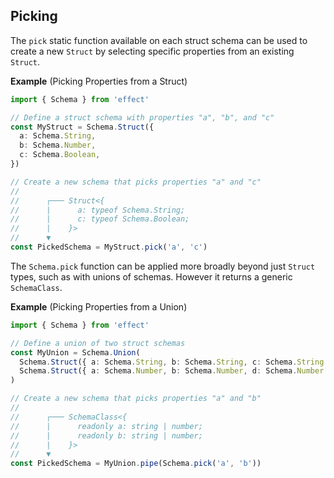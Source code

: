 ## Picking

The `pick` static function available on each struct schema can be used to create a new `Struct` by selecting specific properties from an existing `Struct`.

**Example** (Picking Properties from a Struct)

```ts twoslash
import { Schema } from 'effect'

// Define a struct schema with properties "a", "b", and "c"
const MyStruct = Schema.Struct({
  a: Schema.String,
  b: Schema.Number,
  c: Schema.Boolean,
})

// Create a new schema that picks properties "a" and "c"
//
//      ┌─── Struct<{
//      |      a: typeof Schema.String;
//      |      c: typeof Schema.Boolean;
//      |    }>
//      ▼
const PickedSchema = MyStruct.pick('a', 'c')
```

The `Schema.pick` function can be applied more broadly beyond just `Struct` types, such as with unions of schemas.
However it returns a generic `SchemaClass`.

**Example** (Picking Properties from a Union)

```ts twoslash
import { Schema } from 'effect'

// Define a union of two struct schemas
const MyUnion = Schema.Union(
  Schema.Struct({ a: Schema.String, b: Schema.String, c: Schema.String }),
  Schema.Struct({ a: Schema.Number, b: Schema.Number, d: Schema.Number })
)

// Create a new schema that picks properties "a" and "b"
//
//      ┌─── SchemaClass<{
//      |      readonly a: string | number;
//      |      readonly b: string | number;
//      |    }>
//      ▼
const PickedSchema = MyUnion.pipe(Schema.pick('a', 'b'))
```
